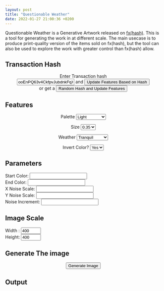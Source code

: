 ```yaml
---
layout: post
title: "Questionable Weather"
date: 2022-01-27 21:00:36 +0200
---
```


Questionable Weather is a Generative Artwork released on [fx(hash)](https://www.fxhash.xyz/generative/4779). This is a tool for generating the work in at different scale. The main usecase is to produce print-quality version of the items sold on fx(hash), but the tool can also be used to explore the work with greater control than fx(hash) allow.

## Transaction Hash
<center>
    <div class="slidecontainer">
        Enter Transaction hash 
        <br>
        <input type="texrt" class="slider" id='transactionHash' value='ooEnPQ63v4CkfpvJubdnkFqXEwhFsuJytuecbMJ9AtS7KRiNYR5'> and <button text='update' id='updateFeatures'>Update Features Based on Hash</button>
        <br> 
    </div>    
        or get a <button text='Random' id='randomHash'>Random Hash and Update Features</button>
    
</center>

## Features

<center>
    <div class='gridLayout'>
        <div class="slidecontainer">
            <form action="#">
                <label for="palette">Palette</label>
                <select name="palette" id="palette">
                    <option value="Light">Light</option>
                    <option value="Brown">Brown</option>
                    <option value="Silver">Silver</option>
                    <option value="Purple">Purple</option>
                    <option value="Pinks">Pinks</option>
                    <option value="MintOrange">MintOrange</option>
                    <option value="Dusk">Dusk</option>
                    <option value="Reds">Reds</option>
                    <option value="Golden">Golden</option>
                    <option value="Dark Yellow">Dark Yellow</option>
                    <option value="Gem">Gem</option>
                    <option value="Dream">Dream</option>
                    <option value="Purple Haze">Purple Haze</option>
                    <option value="Pity">Pity</option>
                    <option value="Affection">Affection</option>
                    <option value="Hope">Hope</option>
                </select>
            </form>
        </div>
        <div class="slidecontainer">
            <form action="#">
                <label for="size">Size</label>
                <select name="size" id="size">
                    <option value="0.35">0.35</option>
                    <option value="0.25">0.25</option>
                    <option value="0.2">0.2</option>
                    <option value="0.15">0.15</option>
                </select>
            </form>
        </div>
        <div class="slidecontainer">
            <form action="#">
                <label for="weather">Weather</label>
                <select name="weather" id="weather">
                    <option value="Tranquil">Tranquil</option>
                    <option value="Mild">Mild</option>
                    <option value="Rough">Rough</option>
                    <option value="Stormy">Stormy</option>
                    <option value="Wild">Wild</option>
                    <option value="Questionable">Questionable</option>
                </select>
            </form>
        </div>
        <div class="slidecontainer">
            <form action="#">
                <label for="inverted">Invert Color?</label>
                <select name="Inverted" id="inverted">
                    <option value="Yes">Yes</option>
                    <option value="No">No</option>
                </select>
            </form>
        </div>
    </div>
</center>

## Parameters

<div class='gridLayout'>
    <div class="slidecontainer">Start Color: <input type="text" class="slider" id="startColor"></div>
    <div class="slidecontainer">End Color: <input type="text" class="slider" id="endColor"></div>
    <div class="slidecontainer">X Noise Scale: <input type="number" class="slider" id="xNoiseScale"></div>
    <div class="slidecontainer">Y Noise Scale: <input type="number" class="slider" id="yNoiseScale"></div>
    <div class="slidecontainer">Noise Increment: <input type="number" class="slider" id="noiseIncrement"></div>
</div>


## Image Scale
<div class='gridLayout'>
    <div class="slidecontainer">
        Width : <input type="number" min="1" max="400" value="400" class="slider" id="width">
    </div>
    <div class="slidecontainer">
        Height: <input type="number" min="1" max="400" value="400" class="slider" id="height">
    </div>
</div>

## Generate The image
<center>
    <button text='Random' id='generate'>Generate Image</button>
</center>

## Output

<div id="questionableWeather" class="sketchContainer">

<link rel="stylesheet" href="/css/questionable-weather.css">
<script type='text/javascript'  src='/js/questionable-weather/p5.min.js'></script>
<script type='text/javascript'  src='/js/questionable-weather/script.js'></script>
